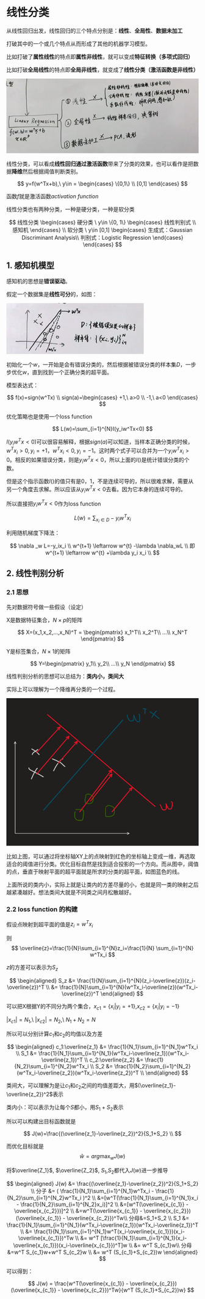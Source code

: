 # 线性分类

从线性回归出发，线性回归的三个特点分别是：**线性**、**全局性**、**数据未加工**

打破其中的一个或几个特点从而形成了其他的机器学习模型。

比如打破了**属性线性**的特点即**属性非线性**，就可以变成**特征转换（多项式回归）**

比如打破**全局线性**的特点即**全局非线性**，就变成了**线性分类（激活函数是非线性）**

![](imge/LogisticRegression_1.png)


线性分类，可以看成**线性回归通过激活函数**带来了分类的效果，也可以看作是把数据**降维**然后根据阈值判断类别。

$$
y=f(w^Tx+b),\ y\in = \begin{cases}
  \{0,1\} \\
  [0,1]
\end{cases}
$$

函数$f$就是激活函数$activation\ function$

线性分类也有两种分类，一种是硬分类，一种是软分类

$$
线性分类 \begin{cases}
  硬分类 \ y\in \{0, 1\}  \begin{cases}
    线性判别式 \\
    感知机
  \end{cases} \\
  软分类 \ y\in [0,1] \begin{cases}
    生成式：Gaussian Discriminant Analysis\\
    判别式：Logistic Regression
  \end{cases}
\end{cases}
$$

## 1. 感知机模型

感知机的思想是**错误驱动**。

假定一个数据集是**线性可分**的，如图：

![](imge/LogisticRegression_2.png)

初始化一个$w$，一开始是会有错误分类的，然后根据被错误分类的样本集$D$，一步步优化$w$，直到找到一个正确分类的超平面。

模型表达式：

$$
f(x)=sign(w^Tx) \\
sign(a)=\begin{cases}
  +1,\ a>0 \\
  -1,\ a<0 
\end{cases}
$$

优化策略也是使用一个loss function

$$
L(w)=\sum_{i=1}^{N}I(y_iw^Tx<0)
$$

$I(y_iw^Tx<0)$可以很容易解释，根据$sign(a)$可以知道，当样本正确分类的时候，$w^Tx_i>0, y_i=+1$，$w^Tx_i<0,y_i=-1$。这时两个式子可以合并为一个$y_iw^Tx_i>0$。相反的如果错误分类，则是$y_iw^Tx<0$，所以上面的$I()$是统计错误分类的个数。

但是这个指示函数$I()$的值只有是0，1，不是连续可导的，所以很难求解，需要从另一个角度去求解。所以应该从$y_iw^Tx<0$去看。因为它本身的连续可导的。

所以直接把$y_iw^Tx<0$作为loss function

$$
L(w)=\sum_{x_i\in D} -y_iw^Tx_i
$$

利用随机梯度下降法：

$$
\nabla _w L=-y_ix_i \\
w^{t+1} \leftarrow w^{t} -\lambda \nabla_wL \\
即w^{t+1} \leftarrow w^{t} +\lambda  y_i x_i \\
$$

## 2. 线性判别分析

### 2.1 思想

先对数据符号做一些假设（设定）

X是数据特征集合，$N\times p$的矩阵

$$
X=(x_1,x_2,...,x_N)^T = \begin{pmatrix}
  x_1^T\\
  x_2^T\\
  ...\\
  x_N^T
\end{pmatrix}
$$

Y是标签集合，$N\times 1$的矩阵

$$
Y=\begin{pmatrix}
  y_1\\
  y_2\\
  ...\\
  y_N
\end{pmatrix}
$$

线性判别分析的思想可以总结为：**类内小，类间大**

实际上可以理解为一个降维再分类的一个过程。

![](imge/LogisticRegression_3.png)

比如上图，可以通过将坐标轴XY上的点映射到红色的坐标轴上变成一维，再选取适合的阈值进行分类。优化目标自然是找到适合投影的一个方向。而从图中，阈值的点，垂直于映射平面的超平面就是所求的分类的超平面，如图蓝色的线。

上面所说的类内小，实际上就是让类内的方差尽量的小，也就是同一类的映射之后越紧凑越好。想法类间大就是不同类之间月松散越好。

### 2.2 loss function 的构建

假设点映射到超平面的值是$z_i=w^Tx_i$

则
$$
\overline{z}=\frac{1}{N}\sum_{i=1}^{N}z_i=\frac{1}{N} \sum_{i=1}^{N} w^Tx_i
$$

$z$的方差可以表示为$S_z$

$$
\begin{aligned}
S_z &= \frac{1}{N}\sum_{i=1}^{N}(z_i-\overline{z})(z_i-\overline{z})^T \\
&= \frac{1}{N}\sum_{i=1}^{N}(w^Tx_i-\overline{z})(w^Tx_i-\overline{z})^T
\end{aligned}
$$

可以把X根据Y的不同分为两个集合，$x_{c1}=\{ x_i|y_i=+1 \}$,$x_{c2}=\{ x_i|y_i=-1 \}$

$|x_{c1}|=N_1$,\ $|x_{c2}|=N_2$,\ $N_1+N_2=N$

所以可以分别计算$c_1$和$c_2$的均值以及方差

$$
\begin{aligned}
  c_1:\overline{z_1} &= \frac{1}{N_1}\sum_{i=1}^{N_1}w^Tx_i \\
  S_1 &= \frac{1}{N_1}\sum_{i=1}^{N_1}(w^Tx_i-\overline{z_1})(w^Tx_i-\overline{z_1})^T \\
  c_2:\overline{z_2} &= \frac{1}{N_2}\sum_{i=1}^{N_2}w^Tx_i \\
  S_2 &= \frac{1}{N_2}\sum_{i=1}^{N_2}(w^Tx_i-\overline{z_2})(w^Tx_i-\overline{z_2})^T \\
\end{aligned}
$$

类间大，可以理解为是让$c_1$和$c_2$之间的均值差距大，用$(\overline{z_1}-\overline{z_2})^2$表示

类内小：可以表示为让每个$S$都小，用$S_1+S_2$表示

所以可以构建出目标函数就是

$$
J(w)=\frac{(\overline{z_1}-\overline{z_2})^2}{S_1+S_2} \\
$$

而优化目标就是
$$
\hat{w}=arg\max_w J(w)
$$

将$\overline{Z_1}$, $\overline{Z_2}$, $S_1$,$S_2$都代入$J(w)$进一步推导

$$
\begin{aligned}
J(w) &= \frac{(\overline{z_1}-\overline{z_2})^2}{S_1+S_2} \\
分子 &= ( \frac{1}{N_1}\sum_{i=1}^{N_1}w^Tx_i - \frac{1}{N_2}\sum_{i=1}^{N_2}w^Tx_i )^2 \\
&=[w^T(\frac{1}{N_1}\sum_{i=1}^{N_1}x_i - \frac{1}{N_2}\sum_{i=1}^{N_2}x_i)]^2 \\
&=[w^T(\overline{x_{c_1}} - \overline{x_{c_2}})]^2 \\
&=w^T(\overline{x_{c_1}} - \overline{x_{c_2}})(\overline{x_{c_1}} - \overline{x_{c_2}})^Tw\\
分母&=S_1+S_2 \\
S_1 &= \frac{1}{N_1}\sum_{i=1}^{N_1}(w^Tx_i-\overline{z_1})(w^Tx_i-\overline{z_1})^T \\
&= \frac{1}{N_1}\sum_{i=1}^{N_1}w^T(x_i-\overline{x_{c_1}})(x_i-\overline{x_{c_1}})^Tw \\
&= w^T [\frac{1}{N_1}\sum_{i=1}^{N_1}(x_i-\overline{x_{c_1}})(x_i-\overline{x_{c_1}})^T]w \\
&= w^T S_{c_1}w\\
分母 &=w^T S_{c_1}w+w^T S_{c_2}w \\
&= w^T (S_{c_1}+S_{c_2})w
\end{aligned}
$$

可以得到：

$$
J(w) = \frac{w^T(\overline{x_{c_1}} - \overline{x_{c_2}})(\overline{x_{c_1}} - \overline{x_{c_2}})^Tw}{w^T (S_{c_1}+S_{c_2})w}
$$
